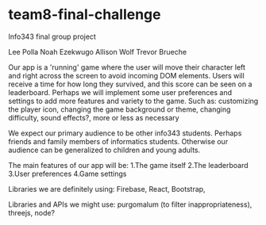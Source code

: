 # team8-final-challenge
Info343 final group project

Lee Polla
Noah Ezekwugo
Allison Wolf
Trevor Brueche

Our app is a 'running' game where the user will move their character left and right across the screen to avoid incoming DOM elements. 
Users will receive a time for how long they survived, and this score can be seen on a leaderboard.
Perhaps we will implement some user preferences and settings to add more features and variety to the game. Such as:
  customizing the player icon,
  changing the game background or theme,
  changing difficulty,
  sound effects?,
  more or less as necessary

We expect our primary audience to be other info343 students. Perhaps friends and family members of informatics students. Otherwise our audience can be generalized to children and young adults.

The main features of our app will be:
  1.The game itself
  2.The leaderboard
  3.User preferences
  4.Game settings

Libraries we are definitely using:
  Firebase,
  React,
  Bootstrap,
  
Libraries and APIs we might use:
  purgomalum (to filter inappropriateness),
  threejs,
  node?
  
